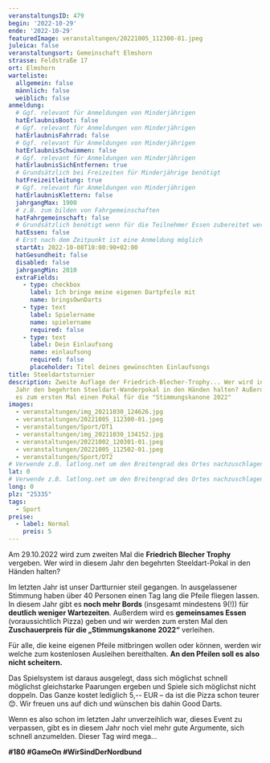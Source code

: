 ```yaml
---
veranstaltungsID: 479
begin: '2022-10-29'
ende: '2022-10-29'
featuredImage: veranstaltungen/20221005_112300-01.jpeg
juleica: false
veranstaltungsort: Gemeinschaft Elmshorn
strasse: Feldstraße 17
ort: Elmshorn
warteliste:
  allgemein: false
  männlich: false
  weiblich: false
anmeldung:
  # Ggf. relevant für Anmeldungen von Minderjährigen
  hatErlaubnisBoot: false
  # Ggf. relevant für Anmeldungen von Minderjährigen
  hatErlaubnisFahrrad: false
  # Ggf. relevant für Anmeldungen von Minderjährigen
  hatErlaubnisSchwimmen: false
  # Ggf. relevant für Anmeldungen von Minderjährigen
  hatErlaubnisSichEntfernen: true
  # Grundsätzlich bei Freizeiten für Minderjährige benötigt
  hatFreizeitleitung: true
  # Ggf. relevant für Anmeldungen von Minderjährigen
  hatErlaubnisKlettern: false
  jahrgangMax: 1900
  # z.B. zum bilden von Fahrgemeinschaften
  hatFahrgemeinschaft: false
  # Grundsätzlich benötigt wenn für die Teilnehmer Essen zubereitet werden soll
  hatEssen: false
  # Erst nach dem Zeitpunkt ist eine Anmeldung möglich
  startAt: 2022-10-08T10:00:90+02:00
  hatGesundheit: false
  disabled: false
  jahrgangMin: 2010
  extraFields:
    - type: checkbox
      label: Ich bringe meine eigenen Dartpfeile mit
      name: bringsOwnDarts
    - type: text
      label: Spielername
      name: spielername
      required: false
    - type: text
      label: Dein Einlaufsong
      name: einlaufsong
      required: false
      placeholder: Titel deines gewünschten Einlaufsongs
title: Steeldartsturnier
description: Zweite Auflage der Friedrich-Blecher-Trophy... Wer wird in diesem
  Jahr den begehrten Steeldart-Wanderpokal in den Händen halten? Außerdem gibt
  es zum ersten Mal einen Pokal für die "Stimmungskanone 2022"
images:
  - veranstaltungen/img_20211030_124626.jpg
  - veranstaltungen/20221005_112300-01.jpeg
  - veranstaltungen/Sport/DT1
  - veranstaltungen/img_20211030_134152.jpg
  - veranstaltungen/20221002_120301-01.jpeg
  - veranstaltungen/20221005_112502-01.jpeg
  - veranstaltungen/Sport/DT2
# Verwende z.B. latlong.net um den Breitengrad des Ortes nachzuschlagen.
lat: 0
# Verwende z.B. latlong.net um den Breitengrad des Ortes nachzuschlagen.
long: 0
plz: "25335"
tags:
  - Sport
preise:
  - label: Normal
    preis: 5
---
```

Am 29.10.2022 wird zum zweiten Mal die **Friedrich Blecher Trophy** vergeben. Wer wird in diesem Jahr den begehrten Steeldart-Pokal in den Händen halten?

Im letzten Jahr ist unser Dartturnier steil gegangen. In ausgelassener Stimmung haben über 40 Personen einen Tag lang die Pfeile fliegen lassen. In diesem Jahr gibt es **noch mehr Bords** (insgesamt mindestens 9(!)) für **deutlich weniger Wartezeiten**. Außerdem wird es **gemeinsames Essen** (voraussichtlich Pizza) geben und wir werden zum ersten Mal den **Zuschauerpreis für die „Stimmungskanone 2022“** verleihen.

Für alle, die keine eigenen Pfeile mitbringen wollen oder können, werden wir welche zum kostenlosen Ausleihen bereithalten. **An den Pfeilen soll es also nicht scheitern.** 

Das Spielsystem ist daraus ausgelegt, dass sich möglichst schnell möglichst gleichstarke Paarungen ergeben und Spiele sich möglichst nicht doppeln. Das Ganze kostet lediglich 5,-- EUR – da ist die Pizza schon teurer😊. Wir freuen uns auf dich und wünschen bis dahin Good Darts.

Wenn es also schon im letzten Jahr unverzeihlich war, dieses Event zu verpassen, gibt es in diesem Jahr noch viel mehr gute Argumente, sich schnell anzumelden. Dieser Tag wird mega…

**\#180 #GameOn #WirSindDerNordbund**
